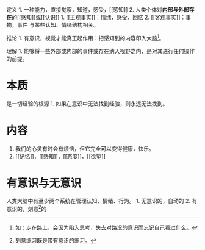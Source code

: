 定义
	1. 一种能力，直接觉察，知道，感受，[[感知]] 
	2. 人类个体对**内部与外部存在**的[[感知]]或[[认识]] 
		1. [[主观事实]]：情绪，感受，回忆
		2. [[客观事实]]：事物，事件
与某些认知、情绪结构相关。

推论
	1. 有意识，视觉才能真正起作用：把感知到的内容印入大脑[^2]。

理解
	1. 能够将一些外部或内部的事件或存在纳入视野之内，是对其进行任何操作的前提。
# 本质
是一切经验的根源
	1. 如果在意识中无法找到经验，则永远无法找到。
# 内容
1. 我们的心灵有时会有烦恼，但它完全可以变得健康，快乐。
2. [[记忆]]，[[感知]]，[[态度]]，[[欲望]]

# 有意识与无意识
人类大脑中有至少两个系统在管理认知、情绪、行为。
	1. 无意识的，自动的
	2. 有意识的，刻意[^1]的

[^1]: 刻意练习既是带有意识的练习。
[^2]: 如：走在路上，会因为陷入思考，失去对路况的意识而忘记自己看过什么。